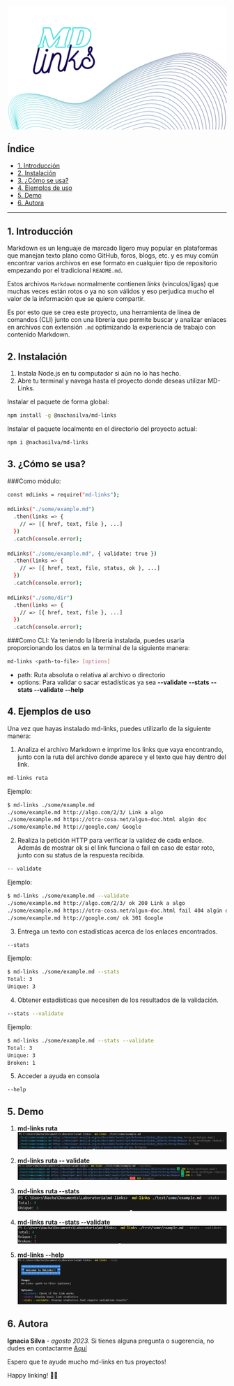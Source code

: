 ![titulo](./img/titulomdlinks.png)

## Índice

* [1. Introducción](#1-introducción)
* [2. Instalación](#2-instalación)
* [3. ¿Cómo se usa?](#3-cómo-se-usa)
* [4. Ejemplos de uso](#4-ejemplos-de-uso)
* [5. Demo](#5-demo)
* [6. Autora](#6-autora)

***

## 1. Introducción

Markdown es un lenguaje de marcado ligero muy popular en plataformas que manejan texto plano como GitHub, foros, blogs, etc. y es muy común encontrar varios archivos en ese formato en cualquier tipo de repositorio empezando por el tradicional `README.md`.

Estos archivos `Markdown` normalmente contienen _links_ (vínculos/ligas) que muchas veces están rotos o ya no son válidos y eso perjudica mucho el valor de la información que se quiere compartir.

Es por esto que se crea este proyecto, una herramienta de línea de comandos (CLI) junto con una librería que permite buscar y analizar enlaces en archivos con extensión `.md` optimizando la experiencia de trabajo con contenido Markdown.

## 2. Instalación

1. Instala Node.js en tu computador si aún no lo has hecho.
2. Abre tu terminal y navega hasta el proyecto donde deseas utilizar MD-Links.

Instalar el paquete de forma global:
```sh 
npm install -g @nachasilva/md-links
```

Instalar el paquete localmente en el directorio del proyecto actual:
```sh 
npm i @nachasilva/md-links
```

## 3. ¿Cómo se usa?

###Como módulo:
```sh
const mdLinks = require("md-links");

mdLinks("./some/example.md")
  .then(links => {
    // => [{ href, text, file }, ...]
  })
  .catch(console.error);

mdLinks("./some/example.md", { validate: true })
  .then(links => {
    // => [{ href, text, file, status, ok }, ...]
  })
  .catch(console.error);

mdLinks("./some/dir")
  .then(links => {
    // => [{ href, text, file }, ...]
  })
  .catch(console.error); 
```
###Como CLI:
Ya teniendo la librería instalada, puedes usarla proporcionando los datos en la terminal de la siguiente manera:

```sh 
md-links <path-to-file> [options]
```
* path: Ruta absoluta o relativa al archivo o directorio
* options: Para validar o sacar estadísticas ya sea
**--validate**
**--stats**
**--stats --validate**
**--help**

## 4. Ejemplos de uso
Una vez que hayas instalado md-links, puedes utilizarlo de la siguiente manera:


1. Analiza el archivo Markdown e imprime los links que vaya encontrando, junto con la ruta del archivo donde aparece y el texto que hay dentro del link.

```sh 
md-links ruta
```
 Ejemplo: 
```sh 
$ md-links ./some/example.md
./some/example.md http://algo.com/2/3/ Link a algo
./some/example.md https://otra-cosa.net/algun-doc.html algún doc
./some/example.md http://google.com/ Google
```
2. Realiza la petición HTTP para verificar la validez de cada enlace. Además de mostrar ok si el link funciona o fail en caso de estar roto, junto con su status de la respuesta recibida. 

```sh 
-- validate
```
Ejemplo:
```sh 
$ md-links ./some/example.md --validate
./some/example.md http://algo.com/2/3/ ok 200 Link a algo
./some/example.md https://otra-cosa.net/algun-doc.html fail 404 algún doc
./some/example.md http://google.com/ ok 301 Google
```
3. Entrega un texto con estadísticas acerca de los enlaces encontrados.
```sh 
--stats
```

Ejemplo: 
```sh 
$ md-links ./some/example.md --stats
Total: 3
Unique: 3
```

4. Obtener estadísticas que necesiten de los resultados de la validación.

```sh 
--stats --validate
```

Ejemplo:
```sh 
$ md-links ./some/example.md --stats --validate
Total: 3
Unique: 3
Broken: 1
```

5. Acceder a ayuda en consola

```sh 
--help
```

## 5. Demo
1. **md-links ruta**
![ruta](./img/ruta.png)

2. **md-links ruta -- validate**
![validate](./img/validate.png)

3. **md-links ruta --stats** 
![stats](./img/stats.png)

4. **md-links ruta --stats --validate**
![statsvalidate](./img/statsvalidate.png) 

5. **md-links --help** 
![statsvalidate](./img/help.png) 

## 6. Autora

**Ignacia Silva** *-* *agosto 2023.* 
Si tienes alguna pregunta o sugerencia, no dudes en contactarme [Aquí](https://www.linkedin.com/in/mariaignaciasilva/)

Espero que te ayude mucho md-links en tus proyectos!

Happy linking! 📎🌟